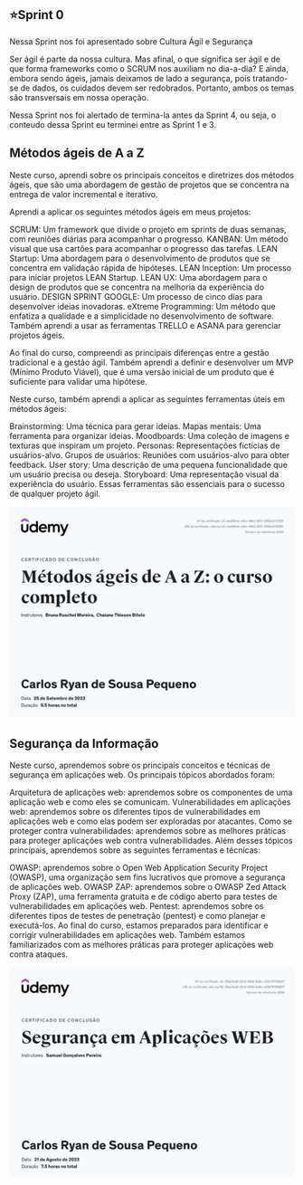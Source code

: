 ## ⭐Sprint 0

Nessa Sprint nos foi apresentado sobre Cultura Ágil e Segurança

Ser ágil é parte da nossa cultura. Mas afinal, o que significa ser ágil e de que forma frameworks como o SCRUM nos auxiliam no dia-a-dia? E ainda, embora sendo ágeis, jamais deixamos de lado a segurança, pois tratando-se de dados, os cuidados devem ser redobrados. Portanto, ambos os temas são transversais em nossa operação. 

Nessa Sprint nos foi alertado de termina-la antes da Sprint 4, ou seja, o conteudo dessa Sprint eu terminei entre as Sprint 1 e 3.

## Métodos ágeis de A a Z

Neste curso, aprendi sobre os principais conceitos e diretrizes dos métodos ágeis, que são uma abordagem de gestão de projetos que se concentra na entrega de valor incremental e iterativo.

Aprendi a aplicar os seguintes métodos ágeis em meus projetos:

SCRUM: Um framework que divide o projeto em sprints de duas semanas, com reuniões diárias para acompanhar o progresso.
KANBAN: Um método visual que usa cartões para acompanhar o progresso das tarefas.
LEAN Startup: Uma abordagem para o desenvolvimento de produtos que se concentra em validação rápida de hipóteses.
LEAN Inception: Um processo para iniciar projetos LEAN Startup.
LEAN UX: Uma abordagem para o design de produtos que se concentra na melhoria da experiência do usuário.
DESIGN SPRINT GOOGLE: Um processo de cinco dias para desenvolver ideias inovadoras.
eXtreme Programming: Um método que enfatiza a qualidade e a simplicidade no desenvolvimento de software.
Também aprendi a usar as ferramentas TRELLO e ASANA para gerenciar projetos ágeis.

Ao final do curso, compreendi as principais diferenças entre a gestão tradicional e a gestão ágil. Também aprendi a definir e desenvolver um MVP (Mínimo Produto Viável), que é uma versão inicial de um produto que é suficiente para validar uma hipótese.


Neste curso, também aprendi a aplicar as seguintes ferramentas úteis em métodos ágeis:

Brainstorming: Uma técnica para gerar ideias.
Mapas mentais: Uma ferramenta para organizar ideias.
Moodboards: Uma coleção de imagens e texturas que inspiram um projeto.
Personas: Representações fictícias de usuários-alvo.
Grupos de usuários: Reuniões com usuários-alvo para obter feedback.
User story: Uma descrição de uma pequena funcionalidade que um usuário precisa ou deseja.
Storyboard: Uma representação visual da experiência do usuário.
Essas ferramentas são essenciais para o sucesso de qualquer projeto ágil.

![Certificado](Sprint_0\Evidencias\Certificado_Metodologias_Ageis.png)

## Segurança da Informação

Neste curso, aprendemos sobre os principais conceitos e técnicas de segurança em aplicações web. Os principais tópicos abordados foram:

Arquitetura de aplicações web: aprendemos sobre os componentes de uma aplicação web e como eles se comunicam.
Vulnerabilidades em aplicações web: aprendemos sobre os diferentes tipos de vulnerabilidades em aplicações web e como elas podem ser exploradas por atacantes.
Como se proteger contra vulnerabilidades: aprendemos sobre as melhores práticas para proteger aplicações web contra vulnerabilidades.
Além desses tópicos principais, aprendemos sobre as seguintes ferramentas e técnicas:

OWASP: aprendemos sobre o Open Web Application Security Project (OWASP), uma organização sem fins lucrativos que promove a segurança de aplicações web.
OWASP ZAP: aprendemos sobre o OWASP Zed Attack Proxy (ZAP), uma ferramenta gratuita e de código aberto para testes de vulnerabilidades em aplicações web.
Pentest: aprendemos sobre os diferentes tipos de testes de penetração (pentest) e como planejar e executá-los.
Ao final do curso, estamos preparados para identificar e corrigir vulnerabilidades em aplicações web. Também estamos familiarizados com as melhores práticas para proteger aplicações web contra ataques.


![Certificado](Sprint_0\Evidencias\Certificado_Seguranca.png)